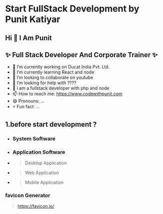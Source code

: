 # Start FullStack Development by Punit Katiyar

<!-- <img src="Web-Application-Development.png"> -->

## Hi  👋  I Am Punit 

## ✨ Full Stack Developer And Corporate Trainer  ✨

- 🔭 I’m currently working on Ducat India Pvt. Ltd.
- 🌱 I’m currently learning React and node
- 👯 I’m looking to collaborate on youtube
- 🤔 I’m looking for help with ????
- 💬 i am a fullstack developer with php and node
- 📫 How to reach me: https://www.codewithpunit.com
- 😄 Pronouns: ...
- ⚡ Fun fact: ...

## 1.before start development ?

- ### System Software 

- ### Application Software
- > Desktop Application
- > Web Application 
- > Mobile Application


### favicon Generator 

> https://favicon.io/

